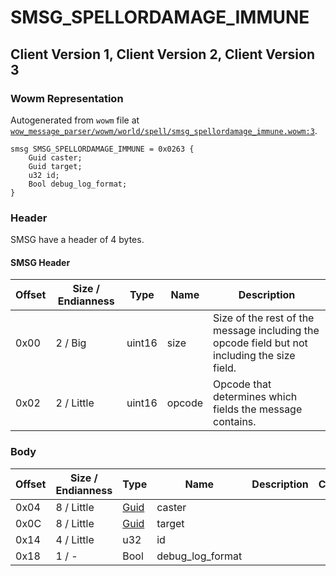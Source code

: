 # SMSG_SPELLORDAMAGE_IMMUNE

## Client Version 1, Client Version 2, Client Version 3

### Wowm Representation

Autogenerated from `wowm` file at [`wow_message_parser/wowm/world/spell/smsg_spellordamage_immune.wowm:3`](https://github.com/gtker/wow_messages/tree/main/wow_message_parser/wowm/world/spell/smsg_spellordamage_immune.wowm#L3).
```rust,ignore
smsg SMSG_SPELLORDAMAGE_IMMUNE = 0x0263 {
    Guid caster;
    Guid target;
    u32 id;
    Bool debug_log_format;
}
```
### Header

SMSG have a header of 4 bytes.

#### SMSG Header

| Offset | Size / Endianness | Type   | Name   | Description |
| ------ | ----------------- | ------ | ------ | ----------- |
| 0x00   | 2 / Big           | uint16 | size   | Size of the rest of the message including the opcode field but not including the size field.|
| 0x02   | 2 / Little        | uint16 | opcode | Opcode that determines which fields the message contains.|

### Body

| Offset | Size / Endianness | Type | Name | Description | Comment |
| ------ | ----------------- | ---- | ---- | ----------- | ------- |
| 0x04 | 8 / Little | [Guid](../types/packed-guid.md) | caster |  |  |
| 0x0C | 8 / Little | [Guid](../types/packed-guid.md) | target |  |  |
| 0x14 | 4 / Little | u32 | id |  |  |
| 0x18 | 1 / - | Bool | debug_log_format |  |  |


